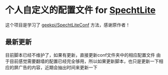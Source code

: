 # 个人自定义的配置文件 for [SpechtLite](https://github.com/zhuhaow/SpechtLite)

这个项目是学习了 [geekpi/SpechtLiteConf](https://github.com/geekpi/SpechtLiteConf)  方法，感谢原作者！

## 最新更新

目前脚本已经不维护了，如果有更新，直接更新conf文件夹中的相应配置文件
由于目前感觉需要翻墙的配置已经完全够用，所以如果更新脚本，也只是更新一下相应的屏广告的内容，近期会抽出时间来更新一下
